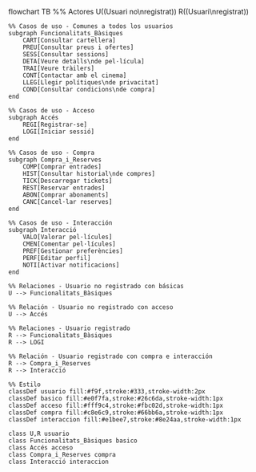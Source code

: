 flowchart TB
    %% Actores
    U((Usuari no\nregistrat))
    R((Usuari\nregistrat))
    
    %% Casos de uso - Comunes a todos los usuarios
    subgraph Funcionalitats_Bàsiques
        CART[Consultar cartellera]
        PREU[Consultar preus i ofertes]
        SESS[Consultar sessions]
        DETA[Veure detalls\nde pel·lícula]
        TRAI[Veure tràilers]
        CONT[Contactar amb el cinema]
        LLEG[Llegir polítiques\nde privacitat]
        COND[Consultar condicions\nde compra]
    end
    
    %% Casos de uso - Acceso
    subgraph Accés
        REGI[Registrar-se]
        LOGI[Iniciar sessió]
    end
    
    %% Casos de uso - Compra
    subgraph Compra_i_Reserves
        COMP[Comprar entrades]
        HIST[Consultar historial\nde compres]
        TICK[Descarregar tickets]
        REST[Reservar entrades]
        ABON[Comprar abonaments]
        CANC[Cancel·lar reserves]
    end
    
    %% Casos de uso - Interacción
    subgraph Interacció
        VALO[Valorar pel·lícules]
        CMEN[Comentar pel·lícules]
        PREF[Gestionar preferències]
        PERF[Editar perfil]
        NOTI[Activar notificacions]
    end
    
    %% Relaciones - Usuario no registrado con básicas
    U --> Funcionalitats_Bàsiques
    
    %% Relación - Usuario no registrado con acceso
    U --> Accés
    
    %% Relaciones - Usuario registrado
    R --> Funcionalitats_Bàsiques
    R --> LOGI
    
    %% Relación - Usuario registrado con compra e interacción
    R --> Compra_i_Reserves
    R --> Interacció
    
    %% Estilo
    classDef usuario fill:#f9f,stroke:#333,stroke-width:2px
    classDef basico fill:#e0f7fa,stroke:#26c6da,stroke-width:1px
    classDef acceso fill:#fff9c4,stroke:#fbc02d,stroke-width:1px
    classDef compra fill:#c8e6c9,stroke:#66bb6a,stroke-width:1px
    classDef interaccion fill:#e1bee7,stroke:#8e24aa,stroke-width:1px
    
    class U,R usuario
    class Funcionalitats_Bàsiques basico
    class Accés acceso
    class Compra_i_Reserves compra
    class Interacció interaccion